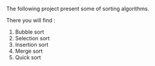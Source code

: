 The following project present some of sorting algorithms.

There you will find :
1) Bubble sort 
2) Selection sort
3) Insertion sort
4) Merge sort
5) Quick sort
